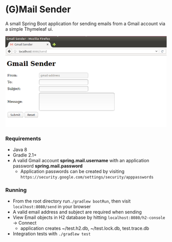 # (G)Mail Sender
A small Spring Boot application for sending emails from a Gmail account via a simple Thymeleaf ui.

![alt text](https://github.com/carlcorder/mail.sender/blob/master/src/main/resources/static/images/mail-sender-ui.png)

### Requirements
* Java 8
* Gradle 2.1+
* A valid Gmail account __spring.mail.username__ with an application password __spring.mail.password__
  * Application passwords can be created by visiting `https://security.google.com/settings/security/apppasswords`

### Running
* From the root directory run`./gradlew bootRun`, then visit `localhost:8080/send` in
  your browser
* A valid email address and subject are required when sending
* View Email objects in H2 database by hitting `localhost:8080/h2-console` -> Connect
  * application creates ~/test.h2.db, ~/test.lock.db, test.trace.db
* Integration tests with `./gradlew test`